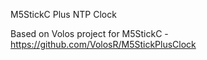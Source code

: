 M5StickC Plus NTP Clock

Based on Volos project for M5StickC - https://github.com/VolosR/M5StickPlusClock
